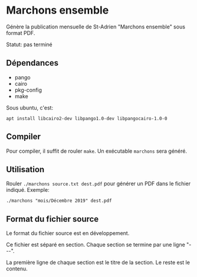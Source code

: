 # Marchons ensemble

Génère la publication mensuelle de St-Adrien "Marchons ensemble" sous format
PDF.

Statut: pas terminé

## Dépendances

* pango
* cairo
* pkg-config
* make

Sous ubuntu, c'est:

    apt install libcairo2-dev libpango1.0-dev libpangocairo-1.0-0

## Compiler

Pour compiler, il suffit de rouler `make`. Un exécutable `marchons` sera
généré.

## Utilisation

Rouler `./marchons source.txt dest.pdf` pour générer un PDF dans le fichier
indiqué. Exemple:

    ./marchons "mois/Décembre 2019" dest.pdf

## Format du fichier source

Le format du fichier source est en développement.

Ce fichier est séparé en section. Chaque section se termine par une ligne "---".

La première ligne de chaque section est le titre de la section. Le reste est le
contenu.
